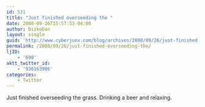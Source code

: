```yaml
---
id: 531
title: "Just finished overseeding the "
date: 2008-09-26T15:57:53-04:00
author: DizkoDan
layout: single
guid: 'http://www.cyberjunx.com/blog/archives/2008/09/26/just-finished-overseeding-the/'
permalink: /2008/09/26/just-finished-overseeding-the/
ljID:
    - '698'
aktt_twitter_id:
    - '936163906'
categories:
    - Twitter
---
```


Just finished overseeding the grass. Drinking a beer and relaxing.